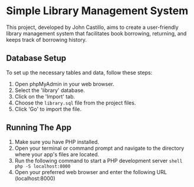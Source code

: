# Simple Library Management System

This project, developed by John Castillo, aims to create a user-friendly library management system that facilitates book borrowing, returning, and keeps track of borrowing history.


## Database Setup

To set up the necessary tables and data, follow these steps:

1. Open phpMyAdmin in your web browser.
2. Select the 'library' database.
3. Click on the 'Import' tab.
4. Choose the `library.sql` file from the project files.
5. Click 'Go' to import the file.

## Running The App

1. Make sure you have PHP installed.
2. Open your terminal or command prompt and navigate to the directory where your app's files are located.
3. Run the following command to start a PHP development server ```shell php -S localhost:8000```
4. Open your preferred web browser and enter the following URL (localhost:8000)